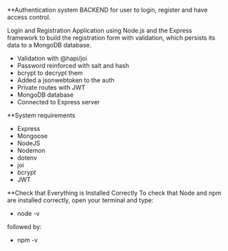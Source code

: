 **Authentication system BACKEND for user to login, register and have access control.


Login and Registration Application using Node.js and the Express framework to build the registration form with validation, which persists its data to a MongoDB database.

- Validation with @hapi/joi
- Password reinforced with salt and hash
- bcrypt to decrypt them
- Added a jsonwebtoken to the auth
- Private routes with JWT
- MongoDB database
- Connected to Express server

**System requirements
- Express
- Mongoose
- NodeJS
- Nodemon
- dotenv
- joi
- bcrypt
- JWT

**Check that Everything is Installed Correctly
To check that Node and npm are installed correctly, open your terminal and type:

- node -v

followed by:

- npm -v




